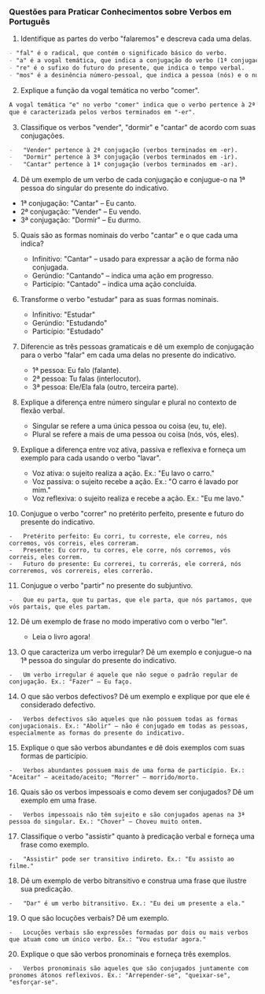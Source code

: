 ### Questões para Praticar Conhecimentos sobre Verbos em Português

1.  Identifique as partes do verbo "falaremos" e descreva cada uma delas.
```markdown
- "fal" é o radical, que contém o significado básico do verbo.
- "a" é a vogal temática, que indica a conjugação do verbo (1ª conjugação, terminada em -ar).
- "re" é o sufixo do futuro do presente, que indica o tempo verbal.
- "mos" é a desinência número-pessoal, que indica a pessoa (nós) e o número (plural).
```

2.  Explique a função da vogal temática no verbo "comer".
```markdown
A vogal temática "e" no verbo "comer" indica que o verbo pertence à 2ª conjugação,
que é caracterizada pelos verbos terminados em "-er".
```

3.  Classifique os verbos "vender", "dormir" e "cantar" de acordo com suas conjugações.
```markdown
-   "Vender" pertence à 2ª conjugação (verbos terminados em -er).
-   "Dormir" pertence à 3ª conjugação (verbos terminados em -ir).
-   "Cantar" pertence à 1ª conjugação (verbos terminados em -ar).
```

4.  Dê um exemplo de um verbo de cada conjugação e conjugue-o na 1ª pessoa do singular do presente do indicativo.

-   1ª conjugação: "Cantar" – Eu canto.
-   2ª conjugação: "Vender" – Eu vendo.
-   3ª conjugação: "Dormir" – Eu durmo.

5.  Quais são as formas nominais do verbo "cantar" e o que cada uma indica?
    
    -   Infinitivo: "Cantar" – usado para expressar a ação de forma não conjugada.
    -   Gerúndio: "Cantando" – indica uma ação em progresso.
    -   Particípio: "Cantado" – indica uma ação concluída.

6.  Transforme o verbo "estudar" para as suas formas nominais.
    
    -   Infinitivo: "Estudar"
    -   Gerúndio: "Estudando"
    -   Particípio: "Estudado"

7.  Diferencie as três pessoas gramaticais e dê um exemplo de conjugação para o verbo "falar" em cada uma delas no presente do indicativo.
    
    -   1ª pessoa: Eu falo (falante).
    -   2ª pessoa: Tu falas (interlocutor).
    -   3ª pessoa: Ele/Ela fala (outro, terceira parte).

8.  Explique a diferença entre número singular e plural no contexto de flexão verbal.
    
    -   Singular se refere a uma única pessoa ou coisa (eu, tu, ele).
    -   Plural se refere a mais de uma pessoa ou coisa (nós, vós, eles).

9.  Explique a diferença entre voz ativa, passiva e reflexiva e forneça um exemplo para cada usando o verbo "lavar".
    
    -   Voz ativa: o sujeito realiza a ação. Ex.: "Eu lavo o carro."
    -   Voz passiva: o sujeito recebe a ação. Ex.: "O carro é lavado por mim."
    -   Voz reflexiva: o sujeito realiza e recebe a ação. Ex.: "Eu me lavo."

10.  Conjugue o verbo "correr" no pretérito perfeito, presente e futuro do presente do indicativo.
    
    -   Pretérito perfeito: Eu corri, tu correste, ele correu, nós corremos, vós correis, eles correram.
    -   Presente: Eu corro, tu corres, ele corre, nós corremos, vós correis, eles correm.
    -   Futuro do presente: Eu correrei, tu correrás, ele correrá, nós correremos, vós correreis, eles correrão.

11.  Conjugue o verbo "partir" no presente do subjuntivo.
    
    -   Que eu parta, que tu partas, que ele parta, que nós partamos, que vós partais, que eles partam.

12. Dê um exemplo de frase no modo imperativo com o verbo "ler".
    
    -   Leia o livro agora!

13.  O que caracteriza um verbo irregular? Dê um exemplo e conjugue-o na 1ª pessoa do singular do presente do indicativo.
    
    -   Um verbo irregular é aquele que não segue o padrão regular de conjugação. Ex.: "Fazer" – Eu faço.

14.  O que são verbos defectivos? Dê um exemplo e explique por que ele é considerado defectivo.
    
    -   Verbos defectivos são aqueles que não possuem todas as formas conjugacionais. Ex.: "Abolir" – não é conjugado em todas as pessoas, especialmente as formas do presente do indicativo.

15.  Explique o que são verbos abundantes e dê dois exemplos com suas formas de particípio.
    
    -   Verbos abundantes possuem mais de uma forma de particípio. Ex.: "Aceitar" – aceitado/aceito; "Morrer" – morrido/morto.

16.  Quais são os verbos impessoais e como devem ser conjugados? Dê um exemplo em uma frase.
    
    -   Verbos impessoais não têm sujeito e são conjugados apenas na 3ª pessoa do singular. Ex.: "Chover" – Choveu muito ontem.

17.  Classifique o verbo "assistir" quanto à predicação verbal e forneça uma frase como exemplo.
    
    -   "Assistir" pode ser transitivo indireto. Ex.: "Eu assisto ao filme."

18.  Dê um exemplo de verbo bitransitivo e construa uma frase que ilustre sua predicação.
    
    -   "Dar" é um verbo bitransitivo. Ex.: "Eu dei um presente a ela."

19.  O que são locuções verbais? Dê um exemplo.
    
    -   Locuções verbais são expressões formadas por dois ou mais verbos que atuam como um único verbo. Ex.: "Vou estudar agora."

20.  Explique o que são verbos pronominais e forneça três exemplos.
    
    -   Verbos pronominais são aqueles que são conjugados juntamente com pronomes átonos reflexivos. Ex.: "Arrepender-se", "queixar-se", "esforçar-se".
